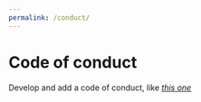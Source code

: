 ```yaml
---
permalink: /conduct/
---
```


<span></span>

# Code of conduct

Develop and add a code of conduct, like *[this one](http://geekfeminism.wikia.com/wiki/Conference_anti-harassment/Policy)*